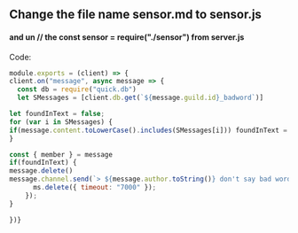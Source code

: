 ## Change the file name sensor.md to sensor.js
#### and un // the const sensor = require("./sensor") from server.js

Code:
```js
module.exports = (client) => {
client.on("message", async message => {
  const db = require("quick.db")
  let SMessages = [client.db.get(`${message.guild.id}_badword`)]

let foundInText = false;
for (var i in SMessages) {
if(message.content.toLowerCase().includes(SMessages[i])) foundInText = true;
}

const { member } = message
if(foundInText) {
message.delete()
message.channel.send(`> ${message.author.toString()} don't say bad words!`).then((ms) => {
      ms.delete({ timeout: "7000" });
    });
}

})}
```